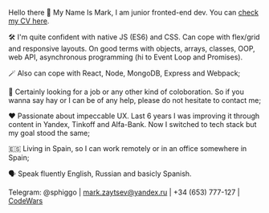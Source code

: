 Hello there 👋
My Name Is Mark, I am junior fronted-end dev. You can [check my CV here](https://narshas.notion.site/Mark-Zaitsev-junior-front-end-fc5ea1f2198841eda21d2973778acd37?pvs=4).

🛠️ I'm quite confident with native JS (ES6) and CSS. Can cope with flex/grid and responsive layouts. On good terms with objects, arrays, classes, OOP, web API, asynchronous programming (hi to Event Loop and Promises).

🪄 Also can cope with React, Node, MongoDB, Express and Webpack;

🤝 Certainly looking for a job or any other kind of coloboration. So if you wanna say hay or I can be of any help, 
please do not hesitate to contact me;

♥️ Passionate about impeccable UX. Last 6 years I was improving it through content in Yandex, Tinkoff and Alfa-Bank. 
Now I switched to tech stack but my goal stood the same;

🇪🇸 Living in Spain, so I can work remotely or in an office somewhere in Spain;

🗣️ Speak fluently English, Russian and basicly Spanish.

Telegram: @sphiggo | mark.zaytsev@yandex.ru | +34 (653) 777-127 | [CodeWars](https://www.codewars.com/users/Narshas)
